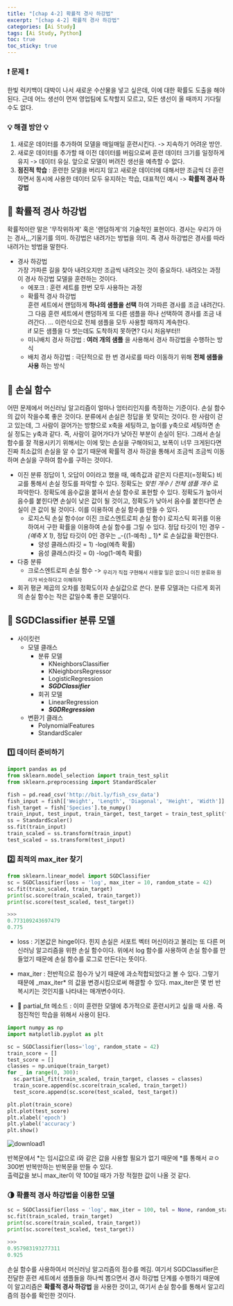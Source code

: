 ```yaml
---
title: "[chap 4-2] 확률적 경사 하강법"
excerpt: "[chap 4-2] 확률적 경사 하강법"
categories: [Ai Study]
tags: [Ai Study, Python]
toc: true
toc_sticky: true
---
```


### ❗ 문제 ❗

한빛 럭키백이 대박이 나서 새로운 수산물을 넣고 싶은데, 이에 대한 확률도 도출을 해야된다. 근데 어느 생선이 먼저 영업팀에 도착할지 모르고, 모든 생선이 올 때까지 기다릴 수도 없다.

### 💡 해결 방안 💡

1. 새로운 데이터를 추가하여 모델을 매일매일 훈련시킨다. -> 지속하기 어려운 방안.
2. 새로운 데이터를 추가할 때 이전 데이터를 버림으로써 훈련 데이터 크기를 일정하게 유지 -> 데이터 유실. 앞으로 모델이 버려진 생선을 예측할 수 없다.
3. **점진적 학습** : 훈련한 모델을 버리지 않고 새로운 데이터에 대해서만 조금씩 더 훈련하면서 동시에 사용한 데이터 모두 유지하는 학습, 대표적인 예시 -> **확률적 경사 하강법**

## 🔮 확률적 경사 하강법

확률적이란 말은 '무작위하게' 혹은 '랜덤하게'의 기술적인 표현이다. 경사는 우리가 아는 경사,,,기울기를 의미. 하강법은 내려가는 방법을 의미. 즉 경사 하강법은 경사를 따라 내려가는 방법을 말한다.

- 경사 하강법 <br>
  가장 가파른 길을 찾아 내려오지만 조금씩 내려오는 것이 중요하다. 내려오는 과정이 경사 하강법 모델을 훈련하는 것이다.
  - 에포크 : 훈련 세트를 한번 모두 사용하는 과정
  - 확률적 경사 하강법 <br>
    훈련 세트에서 랜덤하게 **하나의 샘플을 선택** 하여 가파른 경사를 조금 내려간다. 그 다음 훈련 세트에서 랜덤하게 또 다른 샘플을 하나 선택하여 경사를 조금 내려간다. ... 이런식으로 전체 샘플을 모두 사용할 때까지 계속한다. <br>
    if 모든 샘플을 다 썻는데도 도착하지 못하면? 다시 처음부터!!
  - 미니배치 경사 하강법 : **여러 개의 샘플** 을 사용해서 경사 하강법을 수행하는 방식
  - 배치 경사 하강법 : 극단적으로 한 번 경사로를 따라 이동하기 위해 **전체 샘플을 사용** 하는 방식

## 🔮 손실 함수

어떤 문제에서 머신러닝 알고리즘이 얼마나 엉터리인지를 측정하는 기준이다. 손실 함수의 값이 작을수록 좋은 것이다. 분류에서 손실은 정답을 못 맞히는 것이다. 한 사람이 걷고 있는데, 그 사람이 걸어가는 방향으로 x축을 세팅하고, 높이를 y축으로 세팅하면 손실 정도는 y축과 같다. 즉, 사람이 걸어가다가 낮아진 부분이 손실이 된다. 그래서 손실 함수를 잘 적용시키기 위해서는 이에 맞는 손실을 구해야되고, 보폭이 너무 크게된다면 진짜 최소값의 손실을 알 수 없기 때문에 확률적 경사 하강을 통해서 조금씩 조금씩 이동하며 손실을 구하여 함수를 구하는 것이다.

- 이진 분류
  정답이 1, 오답이 0이라고 했을 때, 예측값과 같은지 다른지(=정확도) 비교를 통해서 손실 정도를 파악할 수 있다. 정확도는 _맞힌 개수 / 전체 샘플 개수_ 로 파악한다. 정확도에 음수값을 붙혀서 손실 함수로 표현할 수 있다. 정확도가 높아서 음수를 붙힌다면 손실이 낮은 값이 될 것이고, 정확도가 낮아서 음수를 붙힌다면 손실이 큰 값이 될 것이다. 이를 이용하여 손실 함수를 만들 수 있다.
  - 로지스틱 손실 함수(or 이진 크로스엔트로피 손실 함수)
    로지스틱 회귀를 이용하여서 구한 확률을 이용하여 손실 함수를 그릴 수 있다. 정답 타깃이 1인 경우 _-(예측 X 1)_, 정답 타깃이 0인 경우는 _-{(1-예측) _ 1}\* 로 손실값을 확인한다.
    - 양성 클래스(타깃 = 1)
      -log(예측 확률)
    - 음성 클래스(타깃 = 0)
      -log(1-예측 확률)
- 다중 분류
  - 크로스엔트로피 손실 함수 -> <sub>우리가 직접 구현해서 사용할 일은 없으니 이진 분류와 원리가 비슷하다고 이해하자</sub>
- 회귀
  평균 제곱의 오차를 정확도이자 손실값으로 쓴다. 분류 모델과는 다르게 회귀의 손실 함수는 작은 값일수록 좋은 모델이다.

## 🔮 SGDClassifier 분류 모델

- 사이킷런
  - 모델 클래스
    - 분류 모델
      - KNeighborsClassifier
      - KNeighborsRegressor
      - LogisticRegression
      - **_SGDClassifier_**
    - 회귀 모델
      - LinearRegression
      - **_SGDRegression_**
  - 변환기 클래스
    - PolynomialFeatures
    - StandardScaler <br>

### 1️⃣ 데이터 준비하기

```python
import pandas as pd
from sklearn.model_selection import train_test_split
from sklearn.preprocessing import StandardScaler

fish = pd.read_csv('http://bit.ly/fish_csv_data')
fish_input = fish[['Weight', 'Length', 'Diagonal', 'Height', 'Width']].to_numpy()
fish_target = fish['Species'].to_numpy()
train_input, test_input, train_target, test_target = train_test_split(fish_input, fish_target, random_state = 42)
ss = StandardScaler()
ss.fit(train_input)
train_scaled = ss.transform(train_input)
test_scaled = ss.transform(test_input)
```

### 2️⃣ 최적의 max_iter 찾기

```python
from sklearn.linear_model import SGDClassifier
sc = SGDClassifier(loss = 'log', max_iter = 10, random_state = 42)
sc.fit(train_scaled, train_target)
print(sc.score(train_scaled, train_target))
print(sc.score(test_scaled, test_target))

>>>
0.773109243697479
0.775
```

- loss : 기본값은 hinge이다. 힌지 손실은 서포트 벡터 머신이라고 불리는 또 다른 머신러닝 알고리즘을 위한 손실 함수이다. 위에서 log 함수를 사용하여 손실 함수를 만들었기 때문에 손실 함수를 로그로 만든다는 뜻이다.
- max_iter : 전반적으로 점수가 낮기 때문에 과소적합되었다고 볼 수 있다. 그렇기 때문에 \_max_iter\* 의 값을 변경시킴으로써 해결할 수 있다. max_iter은 몇 번 반복시키는 것인지를 나타내는 매개변수이다.

- 🍖 partial_fit 메소드 : 이미 훈련한 모델에 추가적으로 훈련시키고 싶을 때 사용. 즉 점진적인 학습을 위해서 사용이 된다.

```python
import numpy as np
import matplotlib.pyplot as plt

sc = SGDClassifier(loss='log', random_state = 42)
train_score = []
test_score = []
classes = np.unique(train_target)
for _ in range(0, 300):
  sc.partial_fit(train_scaled, train_target, classes = classes)
  train_score.append(sc.score(train_scaled, train_target))
  test_score.append(sc.score(test_scaled, test_target))

plt.plot(train_score)
plt.plot(test_score)
plt.xlabel('epoch')
plt.ylabel('accuracy')
plt.show()
```

![download1](https://user-images.githubusercontent.com/96654391/161743122-16b53312-5f12-47dc-bf29-b512f24deb69.png)

반복문에서 *는 임시값으로 i와 같은 값을 사용할 필요가 없기 때문에 *를 통해서 ㄹㅇ 300번 반복만하는 반복문을 만들 수 있다.
<br>
출력값을 보니 max_iter이 약 100일 때가 가장 적절한 값이 나올 것 같다.

### 🌗 확률적 경사 하강법을 이용한 모델

```python
sc = SGDClassifier(loss = 'log', max_iter = 100, tol = None, random_state = 42)
sc.fit(train_scaled, train_target)
print(sc.score(train_scaled, train_target))
print(sc.score(test_scaled, test_target))

>>>
0.957983193277311
0.925
```

손실 함수를 사용하여서 머신러닝 알고리즘의 점수를 메김. 여기서 SGDClassifier은 전달한 훈련 세트에서 샘플들을 하나씩 뽑으면서 경사 하강법 단계를 수행하기 때문에 이 알고리즘은 **확률적 경사 하강법** 을 사용한 것이고, 여기서 손실 함수를 통해서 알고리즘의 점수를 확인한 것이다.
